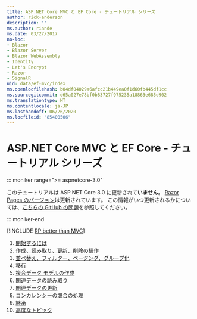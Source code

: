 ```yaml
---
title: ASP.NET Core MVC と EF Core - チュートリアル シリーズ
author: rick-anderson
description: ''
ms.author: riande
ms.date: 03/27/2017
no-loc:
- Blazor
- Blazor Server
- Blazor WebAssembly
- Identity
- Let's Encrypt
- Razor
- SignalR
uid: data/ef-mvc/index
ms.openlocfilehash: b04df04029a6afcc21b449ea0f1d60fb445df1cc
ms.sourcegitcommit: d65a027e78bf0b83727f975235a18863e685d902
ms.translationtype: HT
ms.contentlocale: ja-JP
ms.lasthandoff: 06/26/2020
ms.locfileid: "85400506"
---
```

# <a name="aspnet-core-mvc-with-ef-core---tutorial-series"></a>ASP.NET Core MVC と EF Core - チュートリアル シリーズ

::: moniker range=">= aspnetcore-3.0"

このチュートリアルは ASP.NET Core 3.0 に更新されて**いません**。 [Razor Pages のバージョン](xref:data/ef-rp/intro)は更新されています。 この情報がいつ更新されるかについては、[こちらの GitHub の問題](https://github.com/dotnet/AspNetCore.Docs/issues/13920)を参照してください。

::: moniker-end

[!INCLUDE [RP better than MVC](../../includes/RP-EF/rp-over-mvc.md)]

1. [開始するには](xref:data/ef-mvc/intro)
1. [作成、読み取り、更新、削除の操作](xref:data/ef-mvc/crud)
1. [並べ替え、フィルター、ページング、グループ化](xref:data/ef-mvc/sort-filter-page)
1. [移行](xref:data/ef-mvc/migrations)
1. [複合データ モデルの作成](xref:data/ef-mvc/complex-data-model)
1. [関連データの読み取り](xref:data/ef-mvc/read-related-data)
1. [関連データの更新](xref:data/ef-mvc/update-related-data)
1. [コンカレンシーの競合の処理](xref:data/ef-mvc/concurrency)
1. [継承](xref:data/ef-mvc/inheritance)
1. [高度なトピック](xref:data/ef-mvc/advanced)
